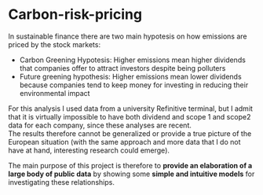 # Carbon-risk-pricing

In sustainable finance there are two main hypotesis on how emissions are priced by the stock markets:
- Carbon Greening Hypotesis: Higher emissions mean higher dividends that companies offer to attract investors despite being polluters
- Future greening hypothesis: Higher emissions mean lower dividends because companies tend to keep money for investing in reducing their environmental impact

For this analysis I used data from a university Refinitive terminal, but I admit that it is virtually impossible to have both dividend and scope 1 and scope2 data for each company, since these analyses are recent.  
The results therefore cannot be generalized or provide a true picture of the European situation (with the same approach and more data that I do not have at hand, interesting research could emerge).  

The main purpose of this project is therefore to **provide an elaboration of a large body of public data** by showing some **simple and intuitive models** for investigating these relationships.
